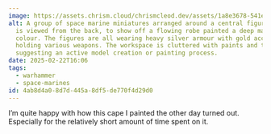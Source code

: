 ```yaml
---
image: https://assets.chrism.cloud/chrismcleod.dev/assets/1a8e3678-541e-4cf5-aeea-778d0b23575f.jpg
alt: A group of space marine miniatures arranged around a central figure, which
  is viewed from the back, to show off a flowing robe painted a deep magenta
  colour. The figures are all wearing heavy silver armour with gold accents, and
  holding various weapons. The workspace is cluttered with paints and tools,
  suggesting an active model creation or painting process.
date: 2025-02-22T16:06
tags:
  - warhammer
  - space-marines
id: 4ab8d4a0-8d7d-445a-8df5-de770f4d29d0
---
```


I’m quite happy with how this cape I painted the other day turned out. Especially for the relatively short amount of time spent on it.